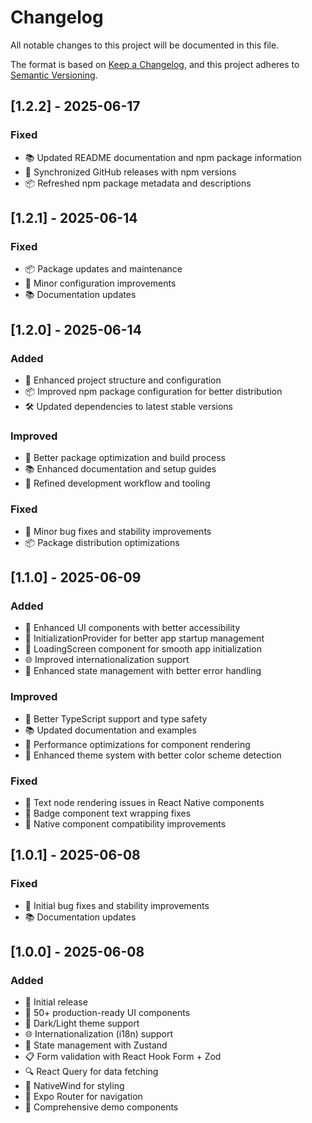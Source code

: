 # Changelog

All notable changes to this project will be documented in this file.

The format is based on [Keep a Changelog](https://keepachangelog.com/en/1.0.0/),
and this project adheres to [Semantic Versioning](https://semver.org/spec/v2.0.0.html).

## [1.2.2] - 2025-06-17

### Fixed
- 📚 Updated README documentation and npm package information
- 🔧 Synchronized GitHub releases with npm versions
- 📦 Refreshed npm package metadata and descriptions

## [1.2.1] - 2025-06-14

### Fixed
- 📦 Package updates and maintenance
- 🔧 Minor configuration improvements
- 📚 Documentation updates

## [1.2.0] - 2025-06-14

### Added
- 🔧 Enhanced project structure and configuration
- 📦 Improved npm package configuration for better distribution
- 🛠️ Updated dependencies to latest stable versions

### Improved
- 🚀 Better package optimization and build process
- 📚 Enhanced documentation and setup guides
- 🔧 Refined development workflow and tooling

### Fixed
- 🐛 Minor bug fixes and stability improvements
- 📦 Package distribution optimizations

## [1.1.0] - 2025-06-09

### Added
- 🎨 Enhanced UI components with better accessibility
- 🔧 InitializationProvider for better app startup management
- 📱 LoadingScreen component for smooth app initialization
- 🌐 Improved internationalization support
- 🔄 Enhanced state management with better error handling

### Improved
- 🎯 Better TypeScript support and type safety
- 📚 Updated documentation and examples
- 🚀 Performance optimizations for component rendering
- 🎨 Enhanced theme system with better color scheme detection

### Fixed
- 🐛 Text node rendering issues in React Native components
- 🔧 Badge component text wrapping fixes
- 📱 Native component compatibility improvements

## [1.0.1] - 2025-06-08

### Fixed
- 🐛 Initial bug fixes and stability improvements
- 📚 Documentation updates

## [1.0.0] - 2025-06-08

### Added
- 🎉 Initial release
- 📱 50+ production-ready UI components
- 🌙 Dark/Light theme support
- 🌐 Internationalization (i18n) support
- 🔄 State management with Zustand
- 📋 Form validation with React Hook Form + Zod
- 🔍 React Query for data fetching
- 🎨 NativeWind for styling
- 📱 Expo Router for navigation
- 🧪 Comprehensive demo components
